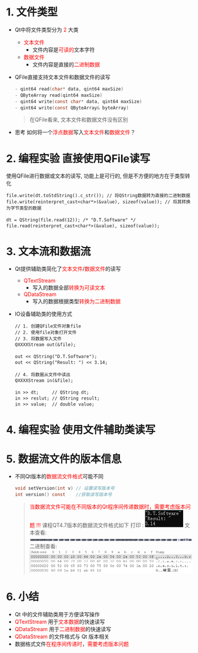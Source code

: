 # 1. 文件类型

- Qt中将文件类型分为 <font color=red>2</font> 大类
    - <font color=red>文本文件</font>
        - 文件内容是<font color=red>可读的</font>文本字符
    - <font color=red>数据文件</font>
        - 文件内容是直接的<font color=red>二进制数据</font>

- QFile直接支持文本文件和数据文件的读写

    ```c
    - qint64 read(char* data, qint64 maxSize)
    - QByteArray read(qint64 maxSize)
    - qint64 write(const char* data, qint64 maxSize)
    - qint64 write(const QByteArray& byteArray)
    ```
    > 在QFile看来, 文本文件和数据文件没有区别

- 思考
    如何将一个<font color=red>浮点数据</font>写入<font color=red>文本文件</font>和<font color=red>数据文件</font>？

# 2. 编程实验 直接使用QFile读写
使用QFile进行数据或文本的读写, 功能上是可行的, 但是不方便的地方在于类型转化

```cp
file.write(dt.toStdString().c_str()); // 将QString数据转为直接的二进制数据
file.write(reinterpret_cast<char*>(&value), sizeof(value)); // 将其转换为字节类型的数据

dt = QString(file.read(12)); /* "D.T.Software" */
file.read(reinterpret_cast<char*>(&value), sizeof(value));
```

# 3. 文本流和数据流
- Qt提供辅助类简化了<font color=red>文本文件</font>/<font color=red>数据文件</font>的读写
    - <font color=red>QTextStream</font>
        - 写入的数据全部<font color=red>转换为可读文本</font>
    - <font color=red>QDataStream</font>
        - 写入的数据根据类型<font color=red>转换为二进制数据</font>

- IO设备辅助类的使用方式

    ```cp
    // 1. 创建QFile文件对象file
    // 2. 使用file对象打开文件
    // 3. 将数据写入文件
    QXXXXStream out(&file);

    out << QString("D.T.Software");
    out << QString("Result: ") << 3.14;

    // 4. 将数据从文件中读出
    QXXXXStream in(&file);

    in >> dt;     // QString dt;
    in >> reslut; // QString result;
    in >> value;  // double value;
    ```

# 4. 编程实验 使用文件辅助类读写

# 5. 数据流文件的版本信息
- 不同Qt版本的<font color=red>数据流文件格式</font>可能不同
    ```c
    void setVersion(int v) // 设置读写版本号
    int version() const    //获取读写版本号
    ```
    > <font color=red>当数据流文件可能在不同版本的Qt程序间传递数据时，需要考虑版本问题 !!!</font>
    > 课程QT4.7版本的数据流文件格式如下
    > 打印 :
    > ![](vx_images/033_e1.png)
    > 文本查看:
    > ![](vx_images/033_e2.png)
    > 二进制查看:
    > ![](vx_images/033_e3.png)

# 6. 小结
- Qt 中的文件辅助类用于方便读写操作
- <font color=red>QTextStream</font> 用于<font color=red>文本数据</font>的快速读写
- <font color=red>QDataStream</font> 用于<font color=red>二进制数据</font>的快速读写
- <font color=red>QDataStream</font> 的文件格式与 Qt 版本相关
- 数据格式文件<font color=red>在程序间传递时</font>，<font color=red>需要考虑版本问题</font>
